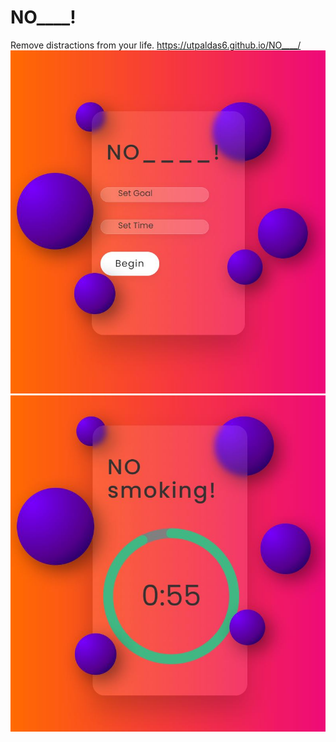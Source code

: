 # NO____!
Remove distractions from your life.
https://utpaldas6.github.io/NO____/
<br />
![ScreenShot](p1.jpg)
![ScreenShot](p2.jpg)
